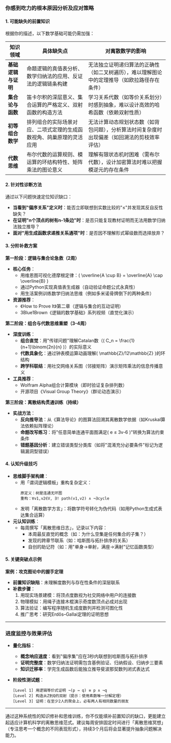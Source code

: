 
### **你感到吃力的根本原因分析及应对策略**

#### **1. 可能缺失的前置知识**
根据你的描述，以下数学基础可能仍需加强：

| **知识领域**         | **具体缺失点**                                                                 | **对离散数学的影响**                                                                                     |
|----------------------|------------------------------------------------------------------------------|----------------------------------------------------------------------------------------------------------|
| **基础逻辑与证明**   | 命题逻辑的真值表分析、数学归纳法的应用、反证法的逻辑链条构建                   | 无法独立证明递归算法的正确性（如二叉树遍历），难以理解图论中的定理推导（如欧拉路径存在条件）               |
| **集合论与函数**     | 笛卡尔积的深层意义、集合运算的严格定义、双射函数的构造方法                     | 学习关系代数（如等价关系划分）时感到抽象，难以设计高效的哈希函数（依赖双射性质）                           |
| **初等组合数学**     | 排列组合的实际场景对应、二项式定理的生成函数视角、鸽巢原理的灵活应用           | 无法计算动态规划状态数（如背包问题），分析算法时间复杂度时出现偏差（如回溯法的剪枝效率评估）               |
| **代数思维**         | 布尔代数的运算规则、模运算的环结构特性、矩阵乘法的图论意义                     | 理解有限状态机时困难（需布尔代数），设计加密算法时难以把握模逆元的存在条件                                 |

#### **2. 针对性诊断方法**
通过以下问题快速定位知识缺口：
- **当看到"偏序关系"定义时**：能否立即联想到实数比较的"≤"并发现其反自反性缺失？
- **在证明"n个顶点的树有n-1条边"时**：是否只能复现教材证明而无法用数学归纳法独立推导？
- **面对"用生成函数求递推关系通项"时**：是否因不理解形式幂级数而选择放弃？

#### **3. 分阶补救方案**
**第一阶段：逻辑与集合论急救（2周）**
- **核心任务**：
  - 用维恩图可视化德摩根定律：\( \overline{A \cup B} = \overline{A} \cap \overline{B} \)
  - 通过Python实现真值表生成器（自动验证命题公式永真性）
  - 用生活案例训练数学归纳法思维（例如多米诺骨牌倒下的两种条件）
- **资源推荐**：
  - 《How to Prove It》第二章（逻辑与集合的互动证明）
  - 3Blue1Brown《逻辑的数学基础》系列视频（直觉化演示）

**第二阶段：组合与代数思维重塑（3-4周）**
- **深度训练**：
  - **组合直觉**：用"传球问题"理解Catalan数（\( C_n = \frac{1}{n+1}\binom{2n}{n} \)）的实际意义
  - **代数具象化**：通过钟表模运算动画理解\( \mathbb{Z}/12\mathbb{Z} \)的环结构
  - **跨学科联结**：用社交网络关系图（邻接矩阵）演示矩阵乘法的信息传播意义
- **工具推荐**：
  - Wolfram Alpha组合计算模块（即时验证复杂排列数）
  - 开源项目《Visual Group Theory》（群论动态演示）

**第三阶段：离散结构贯通训练（持续）**
- **实战方法**：
  - **反向推导法**：从《算法导论》的图算法回溯其离散数学依据（如Kruskal算法依赖拟阵理论）
  - **命题改写练习**：将"任意简单连通平面图满足\( e ≤ 3v-6 \)"转换为算法约束条件
  - **错题基因分析**：建立错误类型分类库（如将"混淆充分必要条件"标记为逻辑漏洞型错误）

#### **4. 认知升级技巧**
- **思维脚手架构建**：
  - 用「谓词逻辑模板」重构复杂定义：
    ```text
    原定义：树是连通无环图
    重构：∀v1,v2∈V, ∃! path(v1,v2) ∧ ¬∃cycle
    ```
  - 发明「离散数学方言」：将数学符号转化为伪代码（如用Python生成式表达集合运算）
- **元认知训练**：
  - 每周撰写「离散思维日志」，记录以下内容：
    - 本周最反直觉的概念（如：为什么空集是任何集合的子集？）
    - 发现的跨章节联系（如：哈斯图与拓扑排序的关系）
    - 自创的助记符（如：用"单身→单射，满座→满射"记忆函数类型）

#### **5. 关键突破点示例**
**案例：攻克图论中的握手定理**
- **前置知识缺陷**：未理解度数列与存在性条件的深层联系
- **补救步骤**：
  1. 用现实场景建模：将顶点度数视为社交网络中用户的连接数
  2. 物理模拟：用绳子连接木棍演示奇度数顶点必成对出现
  3. 算法验证：编写程序随机生成度数列并检测可图化性
  4. 推广思考：研究Erdős–Gallai定理的证明思想

---

### **进度监控与效果评估**
- **量化指标**：
  - **概念响应速度**：看到"偏序集"应在3秒内联想到哈斯图与拓扑排序
  - **证明完整度**：数学归纳法证明需包含基例验证、归纳假设、归纳步三要素
  - **知识迁移率**：学完生成函数后能独立推导斐波那契数列闭式表达式

- **阶段性测试题**：
  ```text
  [Level 1] 用逻辑等价式证明 ¬(p → q) ≡ p ∧ ¬q
  [Level 2] 构造从Z到Q的双射（提示：使用素数唯一分解定理）
  [Level 3] 证明：在至少2人的聚会上，必有两人有相同数量的朋友
  ```

---

通过这种系统性的知识修补和思维训练，你不仅能填补前置知识的缺口，更能建立起适应计算机科学的离散思维范式。建议每周安排固定时间进行「离散思维冥想」（专注思考一个概念的不同表现形式），持续3个月后将会显著提升抽象问题解决能力。